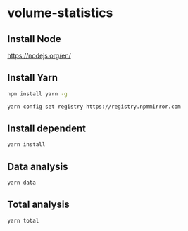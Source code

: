 # volume-statistics

## Install Node

<https://nodejs.org/en/>

## Install Yarn

```bash
npm install yarn -g
```

```bash
yarn config set registry https://registry.npmmirror.com
```

## Install dependent

```bash
yarn install
```

## Data analysis

```bash
yarn data
```

## Total analysis

```bash
yarn total
```
